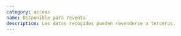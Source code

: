 ```yaml
---
category: access
name: Disponible para reventa
description: Los datos recogidos pueden revenderse a terceros.
---
```

